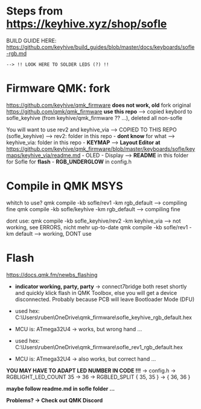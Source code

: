 # Steps from https://keyhive.xyz/shop/sofle

BUILD GUIDE HERE: https://github.com/keyhive/build_guides/blob/master/docs/keyboards/sofle-rgb.md
    
    --> !! LOOK HERE TO SOLDER LEDS (?) !!



# Firmware QMK: fork
https://github.com/keyhive/qmk_firmware **does not work, old**
fork original https://github.com/qmk/qmk_firmware **use this repo**
        --> copied keybord to sofle_keyhive (from keyhive/qmk_firmware ?? ...), deleted all non-sofle 
         
You will want to use rev2 and keyhive_via
    --> COPIED TO THIS REPO (sofle_keyhive)
        --> rev2: folder in this repo 
            - **dont know** for what
        --> keyhive_via: folder in this repo
            - **KEYMAP**
                --> **Layout Editor at** https://github.com/keyhive/qmk_firmware/blob/master/keyboards/sofle/keymaps/keyhive_via/readme.md
            - OLED - Display
            --> **README** in this folder for Sofle for **flash**
            - **RGB_UNDERGLOW** in config.h
            
            

# Compile in QMK MSYS
whitch to use?
qmk compile -kb sofle/rev1 -km rgb_default
    --> compiling fine
qmk compile -kb sofle/keyhive -km rgb_default
    --> compiling fine


dont use:
qmk compile -kb sofle_keyhive/rev2 -km keyhive_via
    --> not working, see ERRORS, nicht mehr up-to-date 
qmk compile -kb sofle/rev1 -km default 
    --> working, DONT use




# Flash 
https://docs.qmk.fm/newbs_flashing
- **indicator working, party, party**
-> connect7bridge both reset shortly and quickly klick flash in QMK Toolbox, else you will get a device disconnected. Probably because PCB will leave Bootloader Mode (DFU)

- used hex: C:\Users\ruben\OneDrive\qmk_firmware\sofle_keyhive_rgb_default.hex 
- MCU is: ATmega32U4
    -> works, but wrong hand ... 

- used hex: C:\Users\ruben\OneDrive\qmk_firmware\sofle_rev1_rgb_default.hex
- MCU is: ATmega32U4
    -> also works, but correct hand ... 
    
**YOU MAY HAVE TO ADAPT LED NUMBER IN CODE !!!**
    -> config.h
        -> RGBLIGHT_LED_COUNT 35 -> 36
        -> RGBLED_SPLIT { 35, 35 } -> { 36, 36 }
        
        
**maybe follow readme.md in sofle folder ...**

**Problems? -> Check out QMK Discord**
